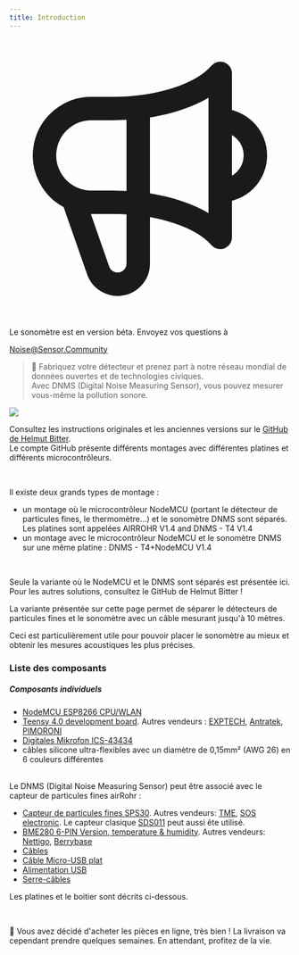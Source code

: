 ```yaml
---
title: Introduction
---
```


  <div class="max-w-screen-xl mx-auto pb-5">
    <div class="p-2 rounded-lg bg-indigo-100 shadow-lg sm:p-3">
    <div class="flex items-center">
          <span class="p-2 rounded-lg bg-indigo-500">
            <svg class="h-8 w-8 text-white" fill="none" viewBox="0 0 24 24" stroke="currentColor">
              <path stroke-linecap="round" stroke-linejoin="round" stroke-width="2" d="M11 5.882V19.24a1.76 1.76 0 01-3.417.592l-2.147-6.15M18 13a3 3 0 100-6M5.436 13.683A4.001 4.001 0 017 6h1.832c4.1 0 7.625-1.234 9.168-3v14c-1.543-1.766-5.067-3-9.168-3H7a3.988 3.988 0 01-1.564-.317z" />
            </svg>
          </span>
        <div class="flex-wrap flex">
          <p class="pt-1 text-indigo-700 font-medium">
              Le sonomètre est en version béta. Envoyez vos questions à</p>
        <a href="mailto:Noise@Sensor.Community" class="ml-1 font-medium underline text-white hover:text-yellow-600">
                Noise@Sensor.Community</a>
        </div>
    </div>
  </div>
</div>



> 🚧 Fabriquez votre détecteur et prenez part à notre réseau mondial de données ouvertes et de technologies civiques. <br> Avec DNMS (Digital Noise Measuring Sensor), vous pouvez mesurer vous-même la pollution sonore.


 <img src="../docs/dnms/dnms-noise-measuring-sensor-kit.jpg" style="display: block; margin: 1em 0" loading="lazy"/>


Consultez les instructions originales et les anciennes versions sur le [GitHub de Helmut Bitter](https://github.com/hbitter/DNMS/tree/master/Manual).
<br>
 Le compte GitHub présente différents montages avec différentes platines et différents microcontrôleurs.

 <br>
 
 Il existe deux grands types de montage :
 
* un montage où le microcontrôleur NodeMCU (portant le détecteur de particules fines, le thermomètre...) et le sonomètre DNMS sont séparés. Les platines sont appelées AIRROHR V1.4 and DNMS - T4 V1.4
* un montage avec le microcontrôleur NodeMCU et le sonomètre DNMS sur une même platine : DNMS - T4+NodeMCU V1.4

<br>

Seule la variante où le NodeMCU et le DNMS sont séparés est présentée ici. Pour les autres solutions, consultez le GitHub de Helmut Bitter !
 
La variante présentée sur cette page permet de séparer le détecteurs de particules fines et le sonomètre avec un câble mesurant jusqu'à 10 mètres. 
  
Ceci est particulièrement utile pour pouvoir placer le sonomètre au mieux et obtenir les mesures acoustiques les plus précises.

### Liste des composants

#####  Composants individuels
* [NodeMCU ESP8266 CPU/WLAN](https://www.aliexpress.com/wholesale?groupsort=1&SortType=price_asc&SearchText=nodemcu+v3+esp8266+ch340)
* [Teensy 4.0 development board](https://www.pjrc.com/store/teensy40.html). Autres vendeurs : [EXPTECH](https://www.exp-tech.de/plattformen/teensy/9596/teensy-4.0-development-board), [Antratek](https://www.antratek.de/teensy-4-0), [PIMORONI](https://shop.pimoroni.com/products/teensy-4-0-development-board)
* [Digitales Mikrofon ICS-43434](https://www.tindie.com/products/onehorse/ics43434-i2s-digital-microphone/)
* câbles silicone ultra-flexibles avec un diamètre de 0,15mm² (AWG 26) en 6 couleurs différentes
<br>
Le DNMS (Digital Noise Measuring Sensor) peut être associé avec le capteur de particules fines airRohr :

* [Capteur de particules fines SPS30](https://www.sparkfun.com/products/15103). Autres vendeurs: [TME](https://www.tme.eu/de/details/sps30/gassensoren/sensirion/1-101638-10/?brutto=1), [SOS electronic](https://www.soselectronic.de/products/sensirion/sps30-2-304234). Le capteur clasique [SDS011](https://de.aliexpress.com/wholesale?catId=0&initiative_id=AS_20200813122806&SearchText=sds011) peut aussi ête utilisé.
* [BME280 6-PIN Version, temperature & humidity](https://www.aliexpress.com/wholesale?catId=0&initiative_id=SB_20200308040440&SearchText=bme280+-5V+%2B3.3V). Autres vendeurs: [Nettigo](https://nettigo.eu/products/module-pressure-humidity-and-temperature-sensor-bosch-bme280), [Berrybase](https://www.berrybase.de/bauelemente/sensoren-module/feuchtigkeit/bme680-breakout-board-4in1-sensor-f-252-r-temperatur-luftfeuchtigkeit-luftdruck-und-luftg-252-t)
* [Câbles](http://www.aliexpress.com/wholesale?groupsort=1&SortType=price_asc&SearchText=Dupont+cable+20cm+female-female)
* [Câble Micro-USB plat](https://www.aliexpress.com/wholesale?catId=0&initiative_id=SB_20200308040708&SearchText=micro+usb+flat+cable+2m)
* [Alimentation USB](https://www.aliexpress.com/wholesale?catId=0&initiative_id=SB_20200308040834&SearchText=single+micro+usb+eu+power+supply)
* [Serre-câbles](https://www.aliexpress.com/wholesale?catId=0&initiative_id=SB_20200308040852&SearchText=cable+straps)

Les platines et le boitier sont décrits ci-dessous.

<br>

🙌 Vous avez décidé d'acheter les pièces en ligne, très bien ! 
La livraison va cependant prendre quelques semaines. 
En attendant, profitez de la vie.
